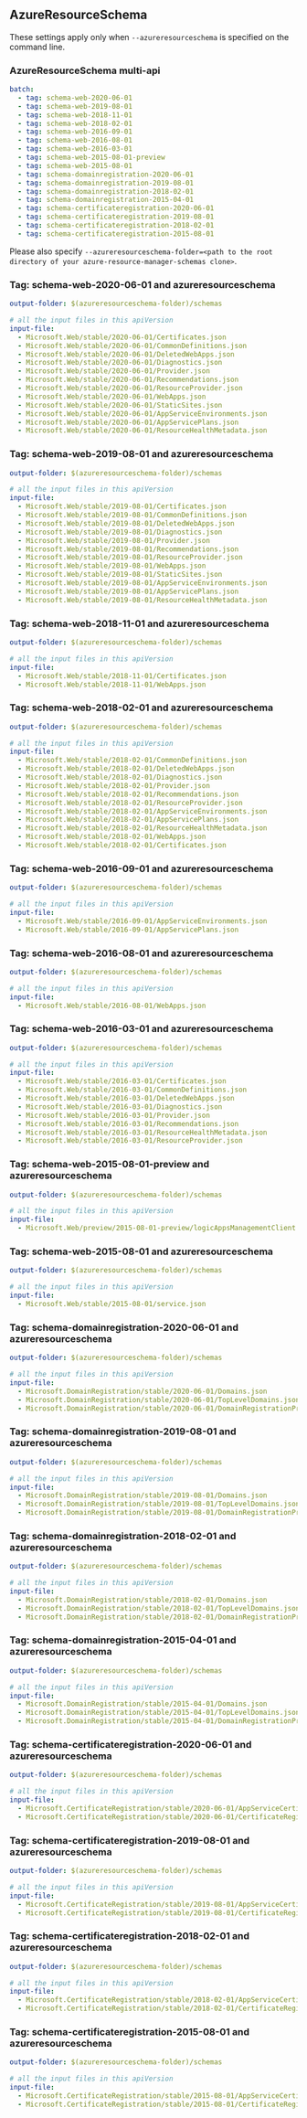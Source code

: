 ## AzureResourceSchema

These settings apply only when `--azureresourceschema` is specified on the command line.

### AzureResourceSchema multi-api

``` yaml $(azureresourceschema) && $(multiapi)
batch:
  - tag: schema-web-2020-06-01
  - tag: schema-web-2019-08-01
  - tag: schema-web-2018-11-01
  - tag: schema-web-2018-02-01
  - tag: schema-web-2016-09-01
  - tag: schema-web-2016-08-01
  - tag: schema-web-2016-03-01
  - tag: schema-web-2015-08-01-preview
  - tag: schema-web-2015-08-01
  - tag: schema-domainregistration-2020-06-01
  - tag: schema-domainregistration-2019-08-01
  - tag: schema-domainregistration-2018-02-01
  - tag: schema-domainregistration-2015-04-01
  - tag: schema-certificateregistration-2020-06-01
  - tag: schema-certificateregistration-2019-08-01
  - tag: schema-certificateregistration-2018-02-01
  - tag: schema-certificateregistration-2015-08-01

```

Please also specify `--azureresourceschema-folder=<path to the root directory of your azure-resource-manager-schemas clone>`.

### Tag: schema-web-2020-06-01 and azureresourceschema

``` yaml $(tag) == 'schema-web-2020-06-01' && $(azureresourceschema)
output-folder: $(azureresourceschema-folder)/schemas

# all the input files in this apiVersion
input-file:
  - Microsoft.Web/stable/2020-06-01/Certificates.json
  - Microsoft.Web/stable/2020-06-01/CommonDefinitions.json
  - Microsoft.Web/stable/2020-06-01/DeletedWebApps.json
  - Microsoft.Web/stable/2020-06-01/Diagnostics.json
  - Microsoft.Web/stable/2020-06-01/Provider.json
  - Microsoft.Web/stable/2020-06-01/Recommendations.json
  - Microsoft.Web/stable/2020-06-01/ResourceProvider.json
  - Microsoft.Web/stable/2020-06-01/WebApps.json
  - Microsoft.Web/stable/2020-06-01/StaticSites.json
  - Microsoft.Web/stable/2020-06-01/AppServiceEnvironments.json
  - Microsoft.Web/stable/2020-06-01/AppServicePlans.json
  - Microsoft.Web/stable/2020-06-01/ResourceHealthMetadata.json

```

### Tag: schema-web-2019-08-01 and azureresourceschema

``` yaml $(tag) == 'schema-web-2019-08-01' && $(azureresourceschema)
output-folder: $(azureresourceschema-folder)/schemas

# all the input files in this apiVersion
input-file:
  - Microsoft.Web/stable/2019-08-01/Certificates.json
  - Microsoft.Web/stable/2019-08-01/CommonDefinitions.json
  - Microsoft.Web/stable/2019-08-01/DeletedWebApps.json
  - Microsoft.Web/stable/2019-08-01/Diagnostics.json
  - Microsoft.Web/stable/2019-08-01/Provider.json
  - Microsoft.Web/stable/2019-08-01/Recommendations.json
  - Microsoft.Web/stable/2019-08-01/ResourceProvider.json
  - Microsoft.Web/stable/2019-08-01/WebApps.json
  - Microsoft.Web/stable/2019-08-01/StaticSites.json
  - Microsoft.Web/stable/2019-08-01/AppServiceEnvironments.json
  - Microsoft.Web/stable/2019-08-01/AppServicePlans.json
  - Microsoft.Web/stable/2019-08-01/ResourceHealthMetadata.json

```

### Tag: schema-web-2018-11-01 and azureresourceschema

``` yaml $(tag) == 'schema-web-2018-11-01' && $(azureresourceschema)
output-folder: $(azureresourceschema-folder)/schemas

# all the input files in this apiVersion
input-file:
  - Microsoft.Web/stable/2018-11-01/Certificates.json
  - Microsoft.Web/stable/2018-11-01/WebApps.json

```

### Tag: schema-web-2018-02-01 and azureresourceschema

``` yaml $(tag) == 'schema-web-2018-02-01' && $(azureresourceschema)
output-folder: $(azureresourceschema-folder)/schemas

# all the input files in this apiVersion
input-file:
  - Microsoft.Web/stable/2018-02-01/CommonDefinitions.json
  - Microsoft.Web/stable/2018-02-01/DeletedWebApps.json
  - Microsoft.Web/stable/2018-02-01/Diagnostics.json
  - Microsoft.Web/stable/2018-02-01/Provider.json
  - Microsoft.Web/stable/2018-02-01/Recommendations.json
  - Microsoft.Web/stable/2018-02-01/ResourceProvider.json
  - Microsoft.Web/stable/2018-02-01/AppServiceEnvironments.json
  - Microsoft.Web/stable/2018-02-01/AppServicePlans.json
  - Microsoft.Web/stable/2018-02-01/ResourceHealthMetadata.json
  - Microsoft.Web/stable/2018-02-01/WebApps.json
  - Microsoft.Web/stable/2018-02-01/Certificates.json

```

### Tag: schema-web-2016-09-01 and azureresourceschema

``` yaml $(tag) == 'schema-web-2016-09-01' && $(azureresourceschema)
output-folder: $(azureresourceschema-folder)/schemas

# all the input files in this apiVersion
input-file:
  - Microsoft.Web/stable/2016-09-01/AppServiceEnvironments.json
  - Microsoft.Web/stable/2016-09-01/AppServicePlans.json

```

### Tag: schema-web-2016-08-01 and azureresourceschema

``` yaml $(tag) == 'schema-web-2016-08-01' && $(azureresourceschema)
output-folder: $(azureresourceschema-folder)/schemas

# all the input files in this apiVersion
input-file:
  - Microsoft.Web/stable/2016-08-01/WebApps.json

```

### Tag: schema-web-2016-03-01 and azureresourceschema

``` yaml $(tag) == 'schema-web-2016-03-01' && $(azureresourceschema)
output-folder: $(azureresourceschema-folder)/schemas

# all the input files in this apiVersion
input-file:
  - Microsoft.Web/stable/2016-03-01/Certificates.json
  - Microsoft.Web/stable/2016-03-01/CommonDefinitions.json
  - Microsoft.Web/stable/2016-03-01/DeletedWebApps.json
  - Microsoft.Web/stable/2016-03-01/Diagnostics.json
  - Microsoft.Web/stable/2016-03-01/Provider.json
  - Microsoft.Web/stable/2016-03-01/Recommendations.json
  - Microsoft.Web/stable/2016-03-01/ResourceHealthMetadata.json
  - Microsoft.Web/stable/2016-03-01/ResourceProvider.json

```

### Tag: schema-web-2015-08-01-preview and azureresourceschema

``` yaml $(tag) == 'schema-web-2015-08-01-preview' && $(azureresourceschema)
output-folder: $(azureresourceschema-folder)/schemas

# all the input files in this apiVersion
input-file:
  - Microsoft.Web/preview/2015-08-01-preview/logicAppsManagementClient.json

```

### Tag: schema-web-2015-08-01 and azureresourceschema

``` yaml $(tag) == 'schema-web-2015-08-01' && $(azureresourceschema)
output-folder: $(azureresourceschema-folder)/schemas

# all the input files in this apiVersion
input-file:
  - Microsoft.Web/stable/2015-08-01/service.json

```

### Tag: schema-domainregistration-2020-06-01 and azureresourceschema

``` yaml $(tag) == 'schema-domainregistration-2020-06-01' && $(azureresourceschema)
output-folder: $(azureresourceschema-folder)/schemas

# all the input files in this apiVersion
input-file:
  - Microsoft.DomainRegistration/stable/2020-06-01/Domains.json
  - Microsoft.DomainRegistration/stable/2020-06-01/TopLevelDomains.json
  - Microsoft.DomainRegistration/stable/2020-06-01/DomainRegistrationProvider.json

```

### Tag: schema-domainregistration-2019-08-01 and azureresourceschema

``` yaml $(tag) == 'schema-domainregistration-2019-08-01' && $(azureresourceschema)
output-folder: $(azureresourceschema-folder)/schemas

# all the input files in this apiVersion
input-file:
  - Microsoft.DomainRegistration/stable/2019-08-01/Domains.json
  - Microsoft.DomainRegistration/stable/2019-08-01/TopLevelDomains.json
  - Microsoft.DomainRegistration/stable/2019-08-01/DomainRegistrationProvider.json

```

### Tag: schema-domainregistration-2018-02-01 and azureresourceschema

``` yaml $(tag) == 'schema-domainregistration-2018-02-01' && $(azureresourceschema)
output-folder: $(azureresourceschema-folder)/schemas

# all the input files in this apiVersion
input-file:
  - Microsoft.DomainRegistration/stable/2018-02-01/Domains.json
  - Microsoft.DomainRegistration/stable/2018-02-01/TopLevelDomains.json
  - Microsoft.DomainRegistration/stable/2018-02-01/DomainRegistrationProvider.json

```

### Tag: schema-domainregistration-2015-04-01 and azureresourceschema

``` yaml $(tag) == 'schema-domainregistration-2015-04-01' && $(azureresourceschema)
output-folder: $(azureresourceschema-folder)/schemas

# all the input files in this apiVersion
input-file:
  - Microsoft.DomainRegistration/stable/2015-04-01/Domains.json
  - Microsoft.DomainRegistration/stable/2015-04-01/TopLevelDomains.json
  - Microsoft.DomainRegistration/stable/2015-04-01/DomainRegistrationProvider.json

```

### Tag: schema-certificateregistration-2020-06-01 and azureresourceschema

``` yaml $(tag) == 'schema-certificateregistration-2020-06-01' && $(azureresourceschema)
output-folder: $(azureresourceschema-folder)/schemas

# all the input files in this apiVersion
input-file:
  - Microsoft.CertificateRegistration/stable/2020-06-01/AppServiceCertificateOrders.json
  - Microsoft.CertificateRegistration/stable/2020-06-01/CertificateRegistrationProvider.json

```

### Tag: schema-certificateregistration-2019-08-01 and azureresourceschema

``` yaml $(tag) == 'schema-certificateregistration-2019-08-01' && $(azureresourceschema)
output-folder: $(azureresourceschema-folder)/schemas

# all the input files in this apiVersion
input-file:
  - Microsoft.CertificateRegistration/stable/2019-08-01/AppServiceCertificateOrders.json
  - Microsoft.CertificateRegistration/stable/2019-08-01/CertificateRegistrationProvider.json

```

### Tag: schema-certificateregistration-2018-02-01 and azureresourceschema

``` yaml $(tag) == 'schema-certificateregistration-2018-02-01' && $(azureresourceschema)
output-folder: $(azureresourceschema-folder)/schemas

# all the input files in this apiVersion
input-file:
  - Microsoft.CertificateRegistration/stable/2018-02-01/AppServiceCertificateOrders.json
  - Microsoft.CertificateRegistration/stable/2018-02-01/CertificateRegistrationProvider.json

```

### Tag: schema-certificateregistration-2015-08-01 and azureresourceschema

``` yaml $(tag) == 'schema-certificateregistration-2015-08-01' && $(azureresourceschema)
output-folder: $(azureresourceschema-folder)/schemas

# all the input files in this apiVersion
input-file:
  - Microsoft.CertificateRegistration/stable/2015-08-01/AppServiceCertificateOrders.json
  - Microsoft.CertificateRegistration/stable/2015-08-01/CertificateRegistrationProvider.json

```

